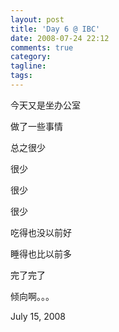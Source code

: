 ```yaml
---
layout: post
title: 'Day 6 @ IBC'
date: 2008-07-24 22:12
comments: true
category: 
tagline: 
tags:
---
```

    

今天又是坐办公室  

做了一些事情  

总之很少  

很少  

很少  

很少  

吃得也没以前好  

睡得也比以前多  

完了完了  

倾向啊。。。  

July 15, 2008
